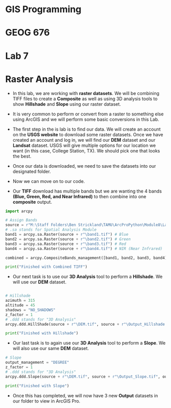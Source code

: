 # GIS Programming 
# GEOG 676
# Lab 7

# Raster Analysis

- In this lab, we are working with **raster datasets**. We will be combining TIFF files to create a **Composite** as well as using 3D analysis tools to show **Hillshade** and **Slope** using our raster dataset.

- It is very common to perform or convert from a raster to something else using ArcGIS and we will perform some basic conversions in this Lab.


- The first step in the is lab is to find our data. We will create an account on the **USGS website** to download some raster datasets. Once we have created an account and log in, we will find our **DEM** dataset and our **Landsat** dataset. USGS will give multiple options for our location we want (in this case, College Station, TX). We should pick one that looks the best.

- Once our data is downloaded, we need to save the datasets into our designated folder.

- Now we can move on to our code.

- Our **TIFF** download has multiple bands but we are wanting the 4 bands **(Blue, Green, Red, and Near Infrared)** to then combine into one **composite** output.

```python
import arcpy

# Assign Bands
source = r"M:\Staff Folders\Ben Strickland\TAMU\ArcProPython\Module8\Lab7\RasterDatasetsToUse"
# .sa stands for Spatial Analysis Module
band1 = arcpy.sa.Raster(source + r"\band1.tif") # Blue
band2 = arcpy.sa.Raster(source + r"\band2.tif") # Green
band3 = arcpy.sa.Raster(source + r"\band3.tif") # Red
band4 = arcpy.sa.Raster(source + r"\band4.tif") # NIR (Near Infrared)

combined = arcpy.CompositeBands_management([band1, band2, band3, band4], source + r"\Output_Combined.tif")

print("Finished with Combined TIFF")
```

- Our next task is to use our **3D Analysis** tool to perform a **Hillshade**. We will use our **DEM** dataset.

```python

# Hillshade
azimuth = 315
altitude = 45
shadows = "NO_SHADOWS"
z_factor = 1
# .ddd stands for "3D Analysis"
arcpy.ddd.HillShade(source + r"\DEM.tif", source + r"\Output_Hillshade.tif", azimuth, altitude, shadows, z_factor)

print("Finished with Hillshade")

```

- Our last task is to again use our **3D Analysis** tool to perform a **Slope**. We will also use our same **DEM** dataset.

```python
# Slope
output_management = "DEGREE"
z_factor = 1
# .ddd stands for "3D Analysis"
arcpy.ddd.Slope(source + r"\DEM.tif", source + r"\Output_Slope.tif", output_management, z_factor)

print("Finished with Slope")

```

- Once this has completed, we will now have 3 new **Output** datasets in our folder to view in ArcGIS Pro.